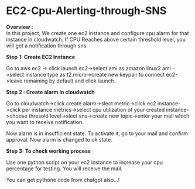 # EC2-Cpu-Alerting-through-SNS


**Overview :**  
In this project, We create one ec2 instance and configure cpu alarm for that instance in cloudwatch. If CPU Reaches above certain threshold level, you will get a notification through sns.

**Step 1:
Create EC2 Instance**

Go to aws ec2 -> click launch ec2->select ami as amazon linux2 ami ->select instance type as t2.micro->create new keypair to connect ec2->leave remaining by default and click launch.

**Step 2 : 
Create alarm in cloudwatch**

Go to cloudwatch->click create alarm->slect metric->click ec2 instance->click per instance metrics->select cpu utilization of your created instance->choose thresold level->slect sns->create new topic->enter your mail which you want to receive notification.

Now alarm is in insufficient state. To activate it, go to your mail and confirm approval. Now alarm is changed to ok state.

**Step 3: 
To check working process** 

Use one  python script on your ec2 instance to increase your cpu percentage for testing. You will receive the mail.

You can get pythone code from chatgpt also...!
